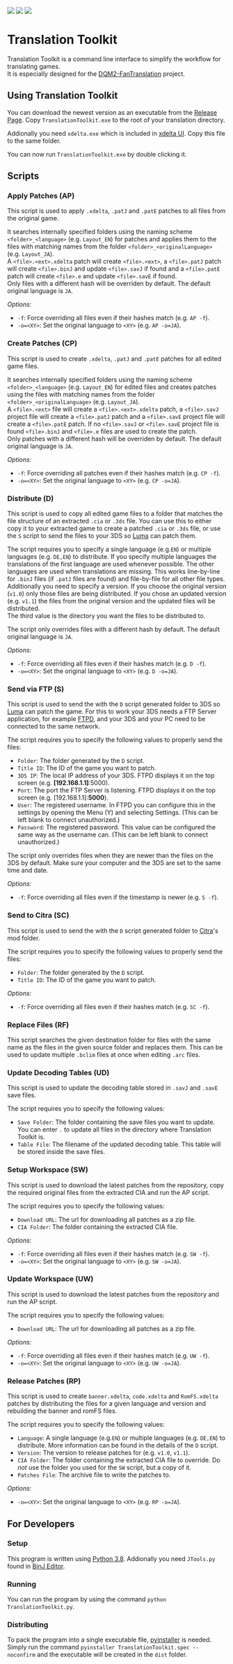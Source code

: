 [![](https://img.shields.io/github/v/release/Ich73/TranslationToolkit?include_prereleases&label=Release)](https://github.com/Ich73/TranslationToolkit/releases/latest)
[![](https://img.shields.io/github/downloads/Ich73/TranslationToolkit/total?label=Downloads)](https://github.com/Ich73/TranslationToolkit/releases)
[![](https://img.shields.io/github/license/Ich73/TranslationToolkit?label=License)](/LICENSE)
# Translation Toolkit
Translation Toolkit is a command line interface to simplify the workflow for translating games.  
It is especially designed for the [DQM2-FanTranslation](https://github.com/Ich73/DQM2-FanTranslation) project.

## Using Translation Toolkit
You can download the newest version as an executable from the [Release Page](https://github.com/Ich73/TranslationToolkit/releases/latest). Copy `TranslationToolkit.exe` to the root of your translation directory.  

Addionally you need `xdelta.exe` which is included in [xdelta UI](http://www.romhacking.net/utilities/598/). Copy this file to the same folder.
  
You can now run `TranslationToolkit.exe` by double clicking it.


## Scripts
### Apply Patches (AP)
This script is used to apply `.xdelta`, `.patJ` and `.patE` patches to all files from the original game.  
  
It searches internally specified folders using the naming scheme `<folder>_<language>` (e.g. `Layout_EN`) for patches and applies them to the files with matching names from the folder `<folder>_<originalLanguage>` (e.g. `Layout_JA`).  
A `<file>.<ext>.xdelta` patch will create `<file>.<ext>`, a `<file>.patJ` patch will create `<file>.binJ` and update `<file>.savJ` if found and a `<file>.patE` patch will create `<file>.e` and update `<file>.savE` if found.  
Only files with a different hash will be overriden by default. The default original language is `JA`.  
  
_Options:_
  * `-f`: Force overriding all files even if their hashes match (e.g. `AP -f`).
  * `-o=<XY>`: Set the original language to `<XY>` (e.g. `AP -o=JA`).

### Create Patches (CP)
This script is used to create `.xdelta`, `.patJ` and `.patE` patches for all edited game files.  
  
It searches internally specified folders using the naming scheme `<folder>_<language>` (e.g. `Layout_EN`) for edited files and creates patches using the files with matching names from the folder `<folder>_<originalLanguage>` (e.g. `Layout_JA`).  
A `<file>.<ext>` file will create a `<file>.<ext>.xdelta` patch, a `<file>.savJ` project file will create a `<file>.patJ` patch and a `<file>.savE` project file will create a `<file>.patE` patch. If no `<file>.savJ` or `<file>.savE` project file is found `<file>.binJ` and `<file>.e` files are used to create the patch.  
Only patches with a different hash will be overriden by default. The default original language is `JA`.  

_Options:_
  * `-f`: Force overriding all patches even if their hashes match (e.g. `CP -f`).
  * `-o=<XY>`: Set the original language to `<XY>` (e.g. `CP -o=JA`).

### Distribute (D)
This script is used to copy all edited game files to a folder that matches the file structure of an extracted `.cia` or `.3ds` file. You can use this to either copy it to your extracted game to create a patched `.cia` or `.3ds` file, or use the `S` script to send the files to your 3DS so [Luma](https://github.com/LumaTeam/Luma3DS) can patch them.  
  
The script requires you to specify a single language (e.g.`EN`) or multiple languages (e.g. `DE,EN`) to distribute. If you specify multiple languages the translations of the first language are used whenever possible. The other languages are used when translations are missing. This works line-by-line for `.binJ` files (if `.patJ` files are found) and file-by-file for all other file types.  
Additionally you need to specify a version. If you choose the original version (`v1.0`) only those files are being distributed. If you chose an updated version (e.g. `v1.1`) the files from the original version and the updated files will be distributed.  
The third value is the directory you want the files to be distributed to.  
  
The script only overrides files with a different hash by default. The default original language is `JA`.

_Options:_
  * `-f`: Force overriding all files even if their hashes match (e.g. `D -f`).
  * `-o=<XY>`: Set the original language to `<XY>` (e.g. `D -o=JA`).

### Send via FTP (S)
This script is used to send the with the `D` script generated folder to 3DS so [Luma](https://github.com/LumaTeam/Luma3DS) can patch the game. For this to work your 3DS needs a FTP Server application, for example [FTPD](https://github.com/mtheall/), and your 3DS and your PC need to be connected to the same network.  
  
The script requires you to specify the following values to properly send the files:
  * `Folder`: The folder generated by the `D` script.
  * `Title ID`: The ID of the game you want to patch.
  * `3DS IP`: The local IP address of your 3DS. FTPD displays it on the top screen (e.g. **[192.168.1.1]**:5000).
  * `Port`: The port the FTP Server is listening. FTPD displays it on the top screen (e.g. [192.168.1.1]:**5000**).
  * `User`: The registered username. In FTPD you can configure this in the settings by opening the Menu (Y) and selecting Settings. (This can be left blank to connect unauthorized.)
  * `Password`: The registered password. This value can be configured the same way as the username can. (This can be left blank to connect unauthorized.)

The script only overrides files when they are newer than the files on the 3DS by default. Make sure your computer and the 3DS are set to the same time and date.  
  
_Options:_
  * `-f`: Force overriding all files even if the timestamp is newer (e.g. `S -f`).

### Send to Citra (SC)
This script is used to send the with the `D` script generated folder to [Citra](https://citra-emu.org/)'s mod folder.   
  
The script requires you to specify the following values to properly send the files:
  * `Folder`: The folder generated by the `D` script.
  * `Title ID`: The ID of the game you want to patch.

_Options:_
  * `-f`: Force overriding all files even if their hashes match (e.g. `SC -f`).

### Replace Files (RF)
This script searches the given destination folder for files with the same name as the files in the given source folder and replaces them. This can be used to update multiple `.bclim` files at once when editing `.arc` files.

### Update Decoding Tables (UD)
This script is used to update the decoding table stored in `.savJ` and `.savE` save files.  
  
The script requires you to specify the following values:
  * `Save Folder`: The folder containing the save files you want to update. You can enter `.` to update all files in the directory where Translation Toolkit is.
  * `Table File`: The filename of the updated decoding table. This table will be stored inside the save files.

### Setup Workspace (SW)
This script is used to download the latest patches from the repository, copy the required original files from the extracted CIA and run the AP script.
  
The script requires you to specify the following values:
  * `Download URL`: The url for downloading all patches as a zip file.
  * `CIA Folder`: The folder containing the extracted CIA file.

_Options:_
  * `-f`: Force overriding all files even if their hashes match (e.g. `SW -f`).
  * `-o=<XY>`: Set the original language to `<XY>` (e.g. `SW -o=JA`).

### Update Workspace (UW)
This script is used to download the latest patches from the repository and run the AP script.
  
The script requires you to specify the following values:
  * `Download URL`: The url for downloading all patches as a zip file.

_Options:_
  * `-f`: Force overriding all files even if their hashes match (e.g. `UW -f`).
  * `-o=<XY>`: Set the original language to `<XY>` (e.g. `UW -o=JA`).

### Release Patches (RP)
This script is used to create `banner.xdelta`, `code.xdelta` and `RomFS.xdelta` patches by distributing the files for a given language and version and rebuilding the banner and romFS files.

The script requires you to specify the following values:
  * `Language`: A single language (e.g.`EN`) or multiple languages (e.g. `DE,EN`) to distribute. More information can be found in the details of the `D` script.
  * `Version`: The version to release patches for (e.g. `v1.0`, `v1.1`).
  * `CIA Folder`: The folder containing the extracted CIA file to override. Do _not_ use the folder you used for the `SW` script, but a copy of it.
  * `Patches File`: The archive file to write the patches to.

_Options:_
  * `-o=<XY>`: Set the original language to `<XY>` (e.g. `RP -o=JA`).


## For Developers
### Setup
This program is written using [Python 3.8](https://www.python.org/downloads/release/python-383/). Addionally you need `JTools.py` found in [BinJ Editor](https://github.com/Ich73/BinJEditor).

### Running
You can run the program by using the command `python TranslationToolkit.py`.

### Distributing
To pack the program into a single executable file, [pyinstaller](http://www.pyinstaller.org/) is needed. Simply run the command `pyinstaller TranslationToolkit.spec --noconfirm` and the executable will be created in the `dist` folder.

